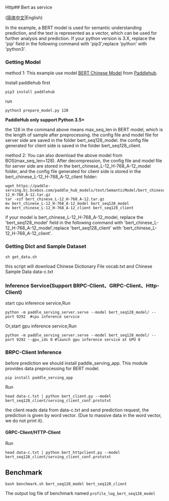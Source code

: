 Http## Bert as service

([简体中文](./README_CN.md)|English)

In the example, a BERT model is used for semantic understanding prediction, and the text is represented as a vector, which can be used for further analysis and prediction.
If your python version is 3.X, replace the 'pip' field in the following command with 'pip3',replace 'python' with 'python3'.

### Getting Model
method 1:
This example use model [BERT Chinese Model](https://www.paddlepaddle.org.cn/hubdetail?name=bert_chinese_L-12_H-768_A-12&en_category=SemanticModel) from [Paddlehub](https://github.com/PaddlePaddle/PaddleHub).

Install paddlehub first
```
pip3 install paddlehub
```

run 
```
python3 prepare_model.py 128
```

**PaddleHub only support Python 3.5+**

the 128 in the command above means max_seq_len in BERT model, which is the length of sample after preprocessing.
the config file and model file for server side are saved in the folder bert_seq128_model.
the config file generated for client side is saved in the folder bert_seq128_client.

method 2:
You can also download the above model from BOS(max_seq_len=128). After decompression, the config file and model file for server side are stored in the bert_chinese_L-12_H-768_A-12_model folder, and the config file generated for client side is stored in the bert_chinese_L-12_H-768_A-12_client folder:
```shell
wget https://paddle-serving.bj.bcebos.com/paddle_hub_models/text/SemanticModel/bert_chinese_L-12_H-768_A-12.tar.gz
tar -xzf bert_chinese_L-12_H-768_A-12.tar.gz
mv bert_chinese_L-12_H-768_A-12_model bert_seq128_model
mv bert_chinese_L-12_H-768_A-12_client bert_seq128_client
```
if your model is bert_chinese_L-12_H-768_A-12_model, replace the 'bert_seq128_model' field in the following command with 'bert_chinese_L-12_H-768_A-12_model',replace 'bert_seq128_client' with 'bert_chinese_L-12_H-768_A-12_client'.

### Getting Dict and Sample Dataset

```
sh get_data.sh
```
this script will download Chinese Dictionary File vocab.txt and Chinese Sample Data data-c.txt

### Inference Service(Support BRPC-Client、GRPC-Client、Http-Client)
start cpu inference service,Run
```
python -m paddle_serving_server.serve --model bert_seq128_model/ --port 9292  #cpu inference service
```
Or,start gpu inference service,Run
```
python -m paddle_serving_server.serve --model bert_seq128_model/ --port 9292 --gpu_ids 0 #launch gpu inference service at GPU 0
```

### BRPC-Client Inference

before prediction we should install paddle_serving_app. This module provides data preprocessing for BERT model.
```
pip install paddle_serving_app
```
Run
```
head data-c.txt | python bert_client.py --model bert_seq128_client/serving_client_conf.prototxt
```

the client reads data from data-c.txt and send prediction request, the prediction is given by word vector. (Due to massive data in the word vector, we do not print it).

#### GRPC-Client/HTTP-Client
Run
```
head data-c.txt | python bert_httpclient.py --model bert_seq128_client/serving_client_conf.prototxt

```


## Benchmark
``` shell
bash benchmark.sh bert_seq128_model bert_seq128_client
```
The output log file of benchmark named `profile_log_bert_seq128_model`
